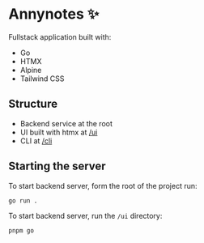 # Annynotes ✨

Fullstack application built with:

- Go
- HTMX
- Alpine
- Tailwind CSS

## Structure

- Backend service at the root
- UI built with htmx at [/ui](/ui/)
- CLI at [/cli](/cli/)

## Starting the server

To start backend server, form the root of the project run:

```shell
go run .
```

To start backend server, run the `/ui` directory:

```shell
pnpm go
```
